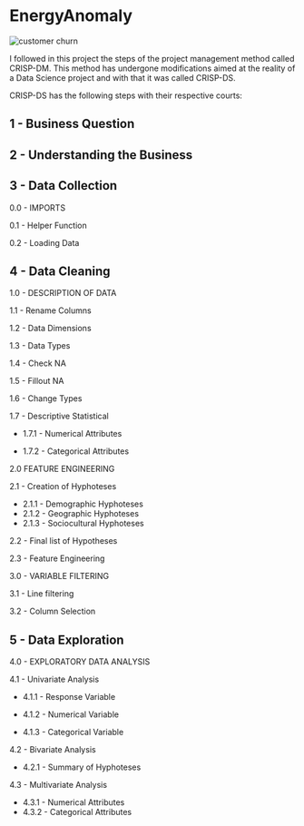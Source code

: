 # EnergyAnomaly



![customer churn](https://user-images.githubusercontent.com/110170707/181729174-9d61edf7-b0d3-44ff-8128-ebc019d4def1.png)

I followed in this project the steps of the project management method called CRISP-DM. This method has undergone modifications aimed at the reality of a Data Science project and with that it was called CRISP-DS.

CRISP-DS has the following steps with their respective courts:

## 1 - Business Question

## 2 - Understanding the Business


## 3 - Data Collection

0.0 - IMPORTS

0.1 - Helper Function

0.2 - Loading Data

## 4 - Data Cleaning

1.0 - DESCRIPTION OF DATA


1.1 - Rename Columns

1.2 - Data Dimensions

1.3 - Data Types

1.4 - Check NA

1.5 - Fillout NA

1.6 - Change Types

1.7 - Descriptive Statistical

- 1.7.1 - Numerical Attributes

- 1.7.2 - Categorical Attributes

2.0 FEATURE ENGINEERING


2.1 - Creation of Hyphoteses

- 2.1.1 - Demographic Hyphoteses
- 2.1.2 - Geographic Hyphoteses
- 2.1.3 - Sociocultural Hyphoteses

2.2 - Final list of Hypotheses

2.3 - Feature Engineering

3.0 - VARIABLE FILTERING


3.1 - Line filtering

3.2 - Column Selection

## 5 - Data Exploration

4.0 - EXPLORATORY DATA ANALYSIS

4.1 - Univariate Analysis

- 4.1.1 - Response Variable

- 4.1.2 - Numerical Variable

- 4.1.3 - Categorical Variable

4.2 - Bivariate Analysis

- 4.2.1 - Summary of Hyphoteses

4.3 - Multivariate Analysis

- 4.3.1 - Numerical Attributes
- 4.3.2 - Categorical Attributes
